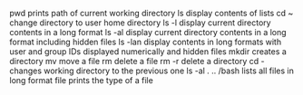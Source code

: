 pwd prints path of current working directory
ls display contents of lists
cd ~ change directory to user home directory
ls -l display current directory contents in a long format
ls -al display current directory contents in a long format including hidden files
ls -lan display contents in long formats with user and group IDs displayed numerically and hidden files
mkdir creates a directory
mv move a file
rm delete a file
rm -r delete a directory
cd - changes working directory to the previous one
ls -al . .. /bash lists all files in long format
file prints the type of a file
